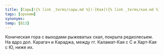 ```yaml
---
title: [Сары]({% link _terms/сары.md %})-[Кая]({% link _terms/кая.md %}) III
tags: [ороним]
synonyms:
temp: [В13]
---
```


Коническая гора с выходами рыжеватых скал, покрыта редколесьем. На вдрз дол.
Карагач и Караджа, между гг. Каламат-Кая с С и Харт-Кая с Ю, ниже их.
